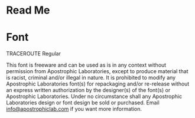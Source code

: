 # Read Me

# Font

TRACEROUTE Regular

This font is freeware and can be used as is in any context without permission from Apostrophic Laboratories, except to produce material that is racist, criminal and/or illegal in nature. It is prohibited to modify any Apostrophic Laboratories font(s) for repackaging and/or re-release without an express written authorization by the designer(s) of the font(s) or Apostrophic Laboratories. Under no circumstance shall any Apostrophic Laboratories design or font design be sold or purchased. Email info@apostrophiclab.com if you want more information.

